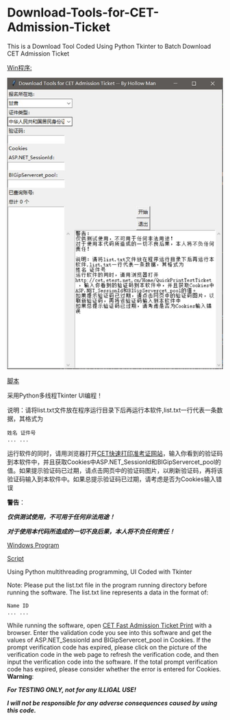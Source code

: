# Download-Tools-for-CET-Admission-Ticket

This is a Download Tool Coded Using Python Tkinter to Batch Download CET Admission Ticket

[Win程序:](Download-Tools-for-CET-Admission-Ticket.exe) 

![](screenshoot.JPG) 

[脚本](Download-Tools-for-CET-Admission-Ticket.py)

采用Python多线程Tkinter UI编程！

说明：请将list.txt文件放在程序运行目录下后再运行本软件,list.txt一行代表一条数据，其格式为

```text
姓名 证件号
... ...
```

运行软件的同时，请用浏览器打开[CET快速打印准考证网站](http://cet.etest.net.cn/Home/QuickPrintTestTicket)，输入你看到的验证码到本软件中，并且获取Cookies中ASP.NET_SessionId和BIGipServercet_pool的值。如果提示验证码已过期，请点击网页中的验证码图片，以刷新验证码，再将该验证码输入到本软件中。如果总提示验证码已过期，请考虑是否为Cookies输入错误

**警告**：

***仅供测试使用，不可用于任何非法用途！***

***对于使用本代码所造成的一切不良后果，本人将不负任何责任！***

[Windows Program](Download-Tools-for-CET-Admission-Ticket.exe)

[Script](Download-Tools-for-CET-Admission-Ticket.py)

Using Python multithreading programming, UI Coded with Tkinter

Note: Please put the list.txt file in the program running directory before running the software. The list.txt line represents a data in the format of:

```text
Name ID
... ...
```

While running the software, open [CET Fast Admission Ticket Print](http://cet.etest.net.cn/Home/QuickPrintTestTicket) with a browser.
Enter the validation code you see into this software and get the values of ASP.NET_SessionId and BIGipServercet_pool in Cookies.
If the prompt verification code has expired, please click on the picture of the verification code in the web page to refresh the verification code, and then input the verification code into the software. If the total prompt verification code has expired, please consider whether the error is entered for Cookies.
**Warning**:

***For TESTING ONLY, not for any ILLIGAL USE!***

***I will not be responsible for any adverse consequences caused by using this code.***